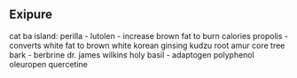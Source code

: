 ## Exipure

cat ba island:
perilla - lutolen - increase brown fat to burn calories
propolis - converts white fat to brown
white korean ginsing
kudzu root
amur core tree bark - berbrine
dr. james wilkins
holy basil - adaptogen
polyphenol
oleuropen
quercetine
